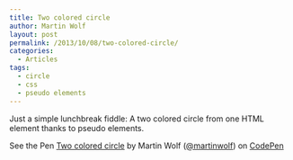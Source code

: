 ```yaml
---
title: Two colored circle
author: Martin Wolf
layout: post
permalink: /2013/10/08/two-colored-circle/
categories:
  - Articles
tags:
  - circle
  - css
  - pseudo elements
---
```

Just a simple lunchbreak fiddle: A two colored circle from one HTML element thanks to pseudo elements.

<p data-height="307" data-theme-id="1276" data-slug-hash="zdfGu" data-user="martinwolf" data-default-tab="result" class='codepen'>
  See the Pen <a href='http://codepen.io/martinwolf/pen/zdfGu'>Two colored circle</a> by Martin Wolf (<a href='http://codepen.io/martinwolf'>@martinwolf</a>) on <a href='http://codepen.io'>CodePen</a>
</p>